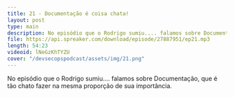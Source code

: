 ```yaml
---
title: 21 - Documentação é coisa chata!
layout: post
type: main
description: No episódio que o Rodrigo sumiu.... falamos sobre Documentação, que é tão chato fazer na mesma proporção de sua importância.
file: https://api.spreaker.com/download/episode/27887951/ep21.mp3
length: 54:23
videoid: lNeGzKhTYZU
cover: "/devsecopspodcast/assets/img/21.png"
---
```


No episódio que o Rodrigo sumiu.... falamos sobre Documentação, que é tão chato fazer na mesma proporção de sua importância.